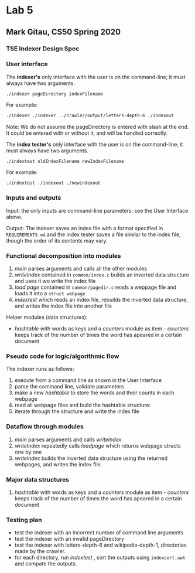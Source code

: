 # Lab 5

## Mark Gitau, CS50 Spring 2020

### TSE Indexer Design Spec

### User interface

The **indexer's** only interface with the user is on the command-line; it must always have two arguments.

```
./indexer pageDirectory indexFilename
```

For example:

```bash
./indexer ./indexer ../crawler/output/letters-depth-6 ./indexout
```

Note: We do not assume the pageDirectory is entered with slash at the end. It could be entered with or without it, and will be handled correctly.

The **index tester's** only interface with the user is on the command-line; it must always have two arguments.

```
./indextest oldIndexFilename newIndexFilename
```

For example:

```bash
./indextest ./indexout ./newindexout
```

### Inputs and outputs

Input: the only inputs are command-line parameters; see the User Interface above.

Output: The indexer saves an index file with a format specified in `REQUIREMENTS.md` and the index tester saves a file similar to the index file, though the order of its contents may vary.

### Functional decomposition into modules

1. *main* parses arguments and calls all the other modules
2. *writeIndex* contained in `common/index.c` builds an inverted data structure and uses it wo write the index file
3. *load page* contained in `common/pagedir.c` reads a weppage file and loads it into a `struct webpage`
4. *indextest* which reads an index file, rebuilds the inverted data structure, and writes the index file into another file

Helper modules (data structures):

* *hashtable* with words as keys and a *counters* module as item - *counters* keeps track of the number of times the word has apeared in a certain document

### Pseudo code for logic/algorithmic flow

The indexer runs as follows:

1. execute from a command line as shown in the User Interface
2. parse the command line, validate parameters
3. make a new *hashtable* to store the words and their counts in each webpage
4. read all webpage files and build the hashtable structure:
5. iterate through the structure and write the index file

### Dataflow through modules

1. *main* parses arguments and calls *writeIndex* 
2. *writeIndex* repeatedly calls *loadpage* which returns webpage structs one by one
3. *writeIndex* builds the inverted data structure using the returned webpages, and writes the index file.

### Major data structures

1. *hashtable* with words as keys and a *counters* module as item - *counters* keeps track of the number of times the word has apeared in a certain document

### Testing plan

* test the indexer with an incorrect number of command line arguments
* test the indexer with an invalid pageDirectory
* test the indexer with letters-depth-6 and wikipedia-depth-1,  directories made by the crawler.
* for each directory, run *indextest* , sort the outputs using `indexsort.awk` and compate the outputs.
